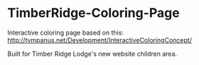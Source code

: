# TimberRidge-Coloring-Page
Interactive coloring page based on this: http://tympanus.net/Development/InteractiveColoringConcept/

Built for Timber Ridge Lodge's new website children area.